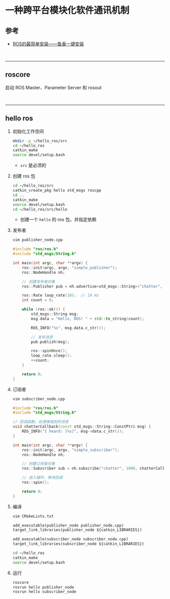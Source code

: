 # 一种跨平台模块化软件通讯机制

## 参考

* [ROS的最简单安装——鱼香一键安装](https://blog.csdn.net/m0_73745340/article/details/135281023)

<br>

---


## roscore

启动 ROS Master、Parameter Server 和 rosout

<br>

---



## hello ros

1. 初始化工作空间

    ```sh
    mkdir -p ~/hello_ros/src
    cd ~/hello_ros
    catkin_make
    source devel/setup.bash
    ```
    
    * `src` 是必须的

2. 创建 ros 包

    ```sh
    cd ~/hello_ros/src
    catkin_create_pkg hello std_msgs roscpp
    cd ..
    catkin_make
    source devel/setup.bash
    cd ~/hello_ros/src/hello
    ```

    * 创建一个 `hello` 的 ros 包，并指定依赖

3. 发布者

    ```sh
    vim publisher_node.cpp
    ```

    ```cpp
    #include "ros/ros.h"
    #include "std_msgs/String.h"

    int main(int argc, char **argv) {
        ros::init(argc, argv, "simple_publisher");
        ros::NodeHandle nh;

        // 创建发布者对象
        ros::Publisher pub = nh.advertise<std_msgs::String>("chatter", 1000);

        ros::Rate loop_rate(10);  // 10 Hz
        int count = 0;

        while (ros::ok()) {
            std_msgs::String msg;
            msg.data = "Hello, ROS! " + std::to_string(count);

            ROS_INFO("%s", msg.data.c_str());

            // 发布消息
            pub.publish(msg);

            ros::spinOnce();
            loop_rate.sleep();
            ++count;
        }

        return 0;
    }
    ```

4. 订阅者

    ```sh
    vim subscriber_node.cpp
    ```

    ```cpp
    #include "ros/ros.h"
    #include "std_msgs/String.h"

    // 回调函数，处理接收到的消息
    void chatterCallback(const std_msgs::String::ConstPtr& msg) {
        ROS_INFO("I heard: [%s]", msg->data.c_str());
    }

    int main(int argc, char **argv) {
        ros::init(argc, argv, "simple_subscriber");
        ros::NodeHandle nh;

        // 创建订阅者对象
        ros::Subscriber sub = nh.subscribe("chatter", 1000, chatterCallback);

        // 进入循环，等待回调
        ros::spin();

        return 0;
    }
    ```

5. 编译

    ```sh
    vim CMakeLists.txt
    ```

    ```txt
    add_executable(publisher_node publisher_node.cpp)
    target_link_libraries(publisher_node ${catkin_LIBRARIES})

    add_executable(subscriber_node subscriber_node.cpp)
    target_link_libraries(subscriber_node ${catkin_LIBRARIES})
    ```

    ```sh
    cd ~/hello_ros
    catkin_make
    source devel/setup.bash
    ```

6. 运行

    ```sh
    roscore
    rosrun hello publisher_node
    rosrun hello subscriber_node
    ```